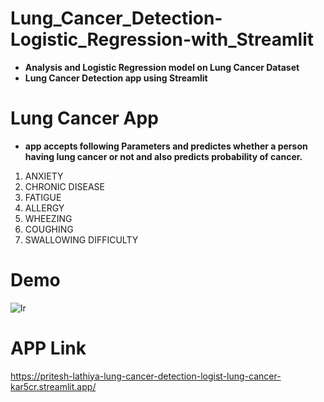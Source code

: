 # Lung_Cancer_Detection-Logistic_Regression-with_Streamlit

- **Analysis and Logistic Regression model on Lung Cancer Dataset**
- **Lung Cancer Detection app using Streamlit**

# Lung Cancer App

- **app accepts following Parameters and predictes whether a person having lung cancer or not and also predicts probability of cancer.**
1. ANXIETY 
2. CHRONIC DISEASE
3. FATIGUE
4. ALLERGY
5. WHEEZING
6. COUGHING
7. SWALLOWING DIFFICULTY

# Demo


![lr](https://user-images.githubusercontent.com/111117591/227438003-2a90bc3d-9b41-471b-8017-4cee52dad541.jpeg)

# APP Link
https://pritesh-lathiya-lung-cancer-detection-logist-lung-cancer-kar5cr.streamlit.app/

